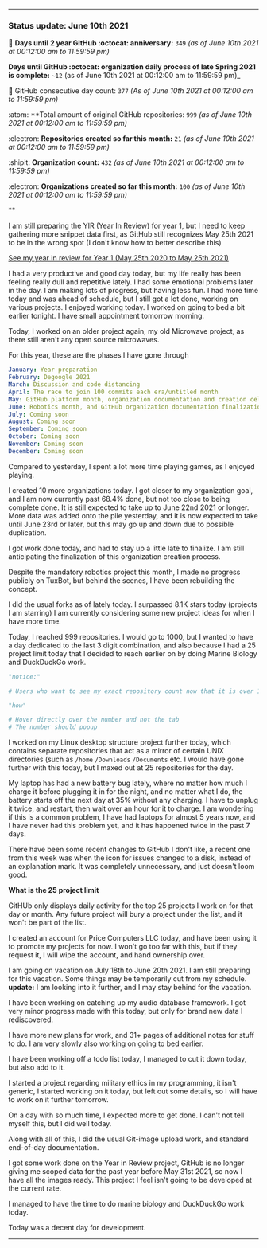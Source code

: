 
***

### Status update: June 10th 2021

🎂 **Days until 2 year GitHub :octocat: anniversary:** `349` _(as of June 10th 2021 at 00:12:00 am to 11:59:59 pm)_ <!-- COUNTER #1 !-->

 **Days until GitHub :octocat: organization daily process of late Spring 2021 is complete:** `~12` (as of June 10th 2021 at 00:12:00 am to 11:59:59 pm)_ <!-- COUNTER #2 !-->

📅 GitHub consecutive day count: `377` _(As of June 10th 2021 at 00:12:00 am to 11:59:59 pm)_ <!-- COUNTER #3 !-->

:atom: **Total amount of original GitHub repositories: `999` _(as of June 10th 2021 at 00:12:00 am to 11:59:59 pm)_ <!-- COUNTER #4 !-->

:electron: **Repositories created so far this month:** `21` _(as of June 10th 2021 at 00:12:00 am to 11:59:59 pm)_ <!-- COUNTER #5 !-->

:shipit: **Organization count:** `432` _(as of June 10th 2021 at 00:12:00 am to 11:59:59 pm)_ <!-- COUNTER #6 !-->

:electron: **Organizations created so far this month:** `100` _(as of June 10th 2021 at 00:12:00 am to 11:59:59 pm)_ <!-- COUNTER #7 !-->

**

<!-- Counters are now being included by default in status posts. The current limit is 7 daily counters, and 10 counters total. The comment you are reading does not count as a counter. !-->

I am still preparing the YIR (Year In Review) for year 1, but I need to keep gathering more snippet data first, as GitHub still recognizes May 25th 2021 to be in the wrong spot (I don't know how to better describe this) <!-- This is a boilerplate, not a counter !-->

<!-- New notes:
YIR - May 28th 2021

Can be expanded to and from your GitHub experience Gist
"For a site that changes so rapidly, I am impressed that GitHub hasn't made any major detrimental changes to the site in this time." Nevermind, I have now noticed 3 detremental changes in my first year: highlighting doesn't show commit percentage, x commits behind AXYZ release was removed in the past month, linguist changed location and appearance, other than that it is OK
!-->

[See my year in review for Year 1 (May 25th 2020 to May 25th 2021)](https://github.com/seanpm2001/seanpm2001/blob/master/Special/Year-in-Review/2020-2021) <!-- This is a boilerplate, not a counter !-->

<!--TODO KEEP THIS SECTION TODO KEEP SECTION !-->

<!-- May take a vacation on June 18th or June 20th !-->

I had a very productive and good day today, but my life really has been feeling really dull and repetitive lately. I had some emotional problems later in the day. I am making lots of progress, but having less fun. I had more time today and was ahead of schedule, but I still got a lot done, working on various projects. I enjoyed working today. I worked on going to bed a bit earlier tonight. I have small appointment tomorrow morning.

Today, I worked on an older project again, my old Microwave project, as there still aren't any open source microwaves.

For this year, these are the phases I have gone through

```yaml
January: Year preparation
February: Degoogle 2021
March: Discussion and code distancing
April: The race to join 100 commits each era/untitled month
May: GitHub platform month, organization documentation and creation celebration and acceleration
June: Robotics month, and GitHub organization documentation finalization, and Gist revival
July: Coming soon
August: Coming soon
September: Coming soon
October: Coming soon
November: Coming soon
December: Coming soon
```

Compared to yesterday, I spent a lot more time playing games, as I enjoyed playing.

I created 10 more organizations today. I got closer to my organization goal, and I am now currently past 68.4% done, but not too close to being complete done. It is still expected to take up to June 22nd 2021 or longer. More data was added onto the pile yesterday, and it is now expected to take until June 23rd or later, but this may go up and down due to possible duplication. <!-- This is a boilerplate, not a counter !-->

<!-- Today, I found an organization that wasn't listed, one of the 3 I have been trying to find, completely by accident. There are 2 more to find, but it might be difficult. I hope I just get lucky 1-2 more times, if not, I will continue to search. !-->

I got work done today, and had to stay up a little late to finalize. I am still anticipating the finalization of this organization creation process.

Despite the mandatory robotics project this month, I made no progress publicly on TuxBot, but behind the scenes, I have been rebuilding the concept.

<!--
I also started writing a book recently (on Thursday, May 27th 2021) regarding the concept of preservation that is related to several of my key projects. The book is licensed under the GNU General Public License v3.0 and it is going to be released free of charge, like all of my other works. I am currently preparing the release, version 1 is ready, butI just have so many major projects I have to get to first at the moment (organization work, organization documentation work, daily git-image work, software documentation, journaling, audio documentation, video documentation, project Slim (SLIM I of my audio collection) culinary documentation, file sorting, and more) I am now freely creating new documents without restriction, which is a big step of progress for me, as I have been struggling on this goal for over a year. Hopefully soon I can start writing down my childhood stories again before I get too old/someone dies. !--> <!-- This is a boilerplate, not a counter !-->

I did the usual forks as of lately today. I surpassed 8.1K stars today (projects I am starring) I am currently considering some new project ideas for when I have more time.

Today, I reached 999 repositories. I would go to 1000, but I wanted to have a day dedicated to the last 3 digit combination, and also because I had a 25 project limit today that I decided to reach earlier on by doing Marine Biology and DuckDuckGo work.

```python
"notice:"

# Users who want to see my exact repository count now that it is over 1000, here is hoiw you do so

"how"

# Hover directly over the number and not the tab
# The number should popup 

```

I worked on my Linux desktop structure project further today, which contains separate repositories that act as a mirror of certain UNIX directories (such as `/home` `/Downloads` `/Documents` etc. I would have gone further with this today, but I maxed out at 25 repositories for the day.

My laptop has had a new battery bug lately, where no matter how much I charge it before plugging it in for the night, and no matter what I do, the battery starts off the next day at 35% without any charging. I have to unplug it twice, and restart, then wait over an hour for it to charge. I am wondering if this is a common problem, I have had laptops for almost 5 years now, and I have never had this problem yet, and it has happened twice in the past 7 days.

There have been some recent changes to GitHub I don't like, a recent one from this week was when the icon for issues changed to a disk, instead of an explanation mark. It was completely unnecessary, and just doesn't loom good.

**What is the 25 project limit**

GitHUb only displays daily activity for the top 25 projects I work on for that day or month. Any future project will bury a project under the list, and it won't be part of the list.

I created an account for Price Computers LLC today, and have been using it to promote my projects for now. I won't go too far with this, but if they request it, I will wipe the account, and hand ownership over.

I am going on vacation on July 18th to June 20th 2021. I am still preparing for this vacation. Some things may be temporarily cut from my schedule. **update:** I am looking into it further, and I may stay behind for the vacation.

I have been working on catching up my audio database framework. I got very minor progress made with this today, but only for brand new data I rediscovered.

I have more new plans for work, and 31+ pages of additional notes for stuff to do. I am very slowly also working on going to bed earlier.

I have been working off a todo list today, I managed to cut it down today, but also add to it.

I started a project regarding military ethics in my programming, it isn't generic, I started working on it today, but left out some details, so I will have to work on it further tomorrow.

On a day with so much time, I expected more to get done. I can't not tell myself this, but I did well today.

Along with all of this, I did the usual Git-image upload work, and standard end-of-day documentation. <!-- This is a required boilerplate, not a counter !-->

I got some work done on the Year in Review project, GitHub is no longer giving me scoped data for the past year before May 31st 2021, so now I have all the images ready. This project I feel isn't going to be developed at the current rate. <!-- This is a boilerplate, not a counter !-->

I managed to have the time to do marine biology and DuckDuckGo work today. <!-- This is a boilerplate, not a counter !-->

<!-- TODO: TIMER, HELLO_WORLD.COFFEE, IMAGES.GENERAL :TODO !-->

Today was a decent day for development. <!-- This is a required boilerplate, not a counter !-->

***

<!-- Notes June 10th 2021

Microminiwave work
Staying at 999 repositories for now, suspense, will create 1000th repo tomorrow
Very productive day, not good in the end emotionally
Working on going to bed earlier
Linux project work
Laptop bug: 35% battery, charge issue
Recent GitHub change I dislike: issues icon is now a flat disc
Guide to viewing my repo count from now on: hover over the number directly
Price computers llc account
25 project limit

!-->

